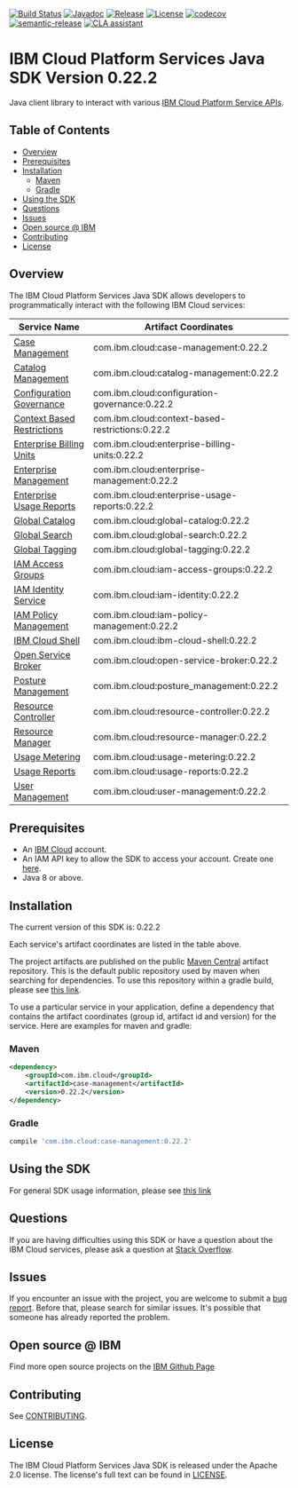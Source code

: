 [![Build Status](https://app.travis-ci.com/IBM/platform-services-java-sdk.svg?branch=main)](https://app.travis-ci.com/IBM/platform-services-java-sdk)
[![Javadoc](https://img.shields.io/static/v1?label=javadoc&message=latest&color=blue)](https://ibm.github.io/platform-services-java-sdk/docs/latest)
[![Release](https://img.shields.io/github/v/release/IBM/platform-services-java-sdk)](https://github.com/IBM/platform-services-java-sdk/releases/latest)
[![License](https://img.shields.io/badge/License-Apache%202.0-blue.svg)](https://opensource.org/licenses/Apache-2.0)
[![codecov](https://codecov.io/gh/IBM/platform-services-java-sdk/branch/main/graph/badge.svg)](https://codecov.io/gh/IBM/platform-services-java-sdk)
[![semantic-release](https://img.shields.io/badge/%20%20%F0%9F%93%A6%F0%9F%9A%80-semantic--release-e10079.svg)](https://github.com/semantic-release/semantic-release)
[![CLA assistant](https://cla-assistant.io/readme/badge/IBM/platform-services-java-sdk)](https://cla-assistant.io/IBM/platform-services-java-sdk)



# IBM Cloud Platform Services Java SDK Version 0.22.2

Java client library to interact with various 
[IBM Cloud Platform Service APIs](https://cloud.ibm.com/docs?tab=api-docs&category=platform_services).

## Table of Contents

<!--
  The TOC below is generated using the `markdown-toc` node package.

      https://github.com/jonschlinkert/markdown-toc

  You should regenerate the TOC after making changes to this file.

      npx markdown-toc --maxdepth 4 -i README.md
  -->

<!-- toc -->

- [Overview](#overview)
- [Prerequisites](#prerequisites)
- [Installation](#installation)
  * [Maven](#maven)
  * [Gradle](#gradle)
- [Using the SDK](#using-the-sdk)
- [Questions](#questions)
- [Issues](#issues)
- [Open source @ IBM](#open-source--ibm)
- [Contributing](#contributing)
- [License](#license)

<!-- tocstop -->

## Overview

The IBM Cloud Platform Services Java SDK allows developers to programmatically interact with the following IBM Cloud services:

Service Name | Artifact Coordinates
--- | --- 
[Case Management](https://cloud.ibm.com/apidocs/case-management?code=java) | com.ibm.cloud:case-management:0.22.2
[Catalog Management](https://cloud.ibm.com/apidocs/resource-catalog/private-catalog?code=java) | com.ibm.cloud:catalog-management:0.22.2
[Configuration Governance](https://cloud.ibm.com/apidocs/security-compliance/config?code=java) | com.ibm.cloud:configuration-governance:0.22.2
[Context Based Restrictions](https://cloud.ibm.com/apidocs/context-based-restrictions?code=java) | com.ibm.cloud:context-based-restrictions:0.22.2
[Enterprise Billing Units](https://cloud.ibm.com/apidocs/enterprise-apis/billing-unit?code=java) | com.ibm.cloud:enterprise-billing-units:0.22.2
[Enterprise Management](https://cloud.ibm.com/apidocs/enterprise-apis/enterprise?code=java) | com.ibm.cloud:enterprise-management:0.22.2
[Enterprise Usage Reports](https://cloud.ibm.com/apidocs/enterprise-apis/resource-usage-reports?code=java) | com.ibm.cloud:enterprise-usage-reports:0.22.2
[Global Catalog](https://cloud.ibm.com/apidocs/resource-catalog/global-catalog?code=java) | com.ibm.cloud:global-catalog:0.22.2
[Global Search](https://cloud.ibm.com/apidocs/search?code=java) | com.ibm.cloud:global-search:0.22.2
[Global Tagging](https://cloud.ibm.com/apidocs/tagging?code=java) | com.ibm.cloud:global-tagging:0.22.2
[IAM Access Groups](https://cloud.ibm.com/apidocs/iam-access-groups?code=java) | com.ibm.cloud:iam-access-groups:0.22.2
[IAM Identity Service](https://cloud.ibm.com/apidocs/iam-identity-token-api?code=java) | com.ibm.cloud:iam-identity:0.22.2
[IAM Policy Management](https://cloud.ibm.com/apidocs/iam-policy-management?code=java) | com.ibm.cloud:iam-policy-management:0.22.2
[IBM Cloud Shell](https://cloud.ibm.com/apidocs/cloudshell?code=java) | com.ibm.cloud:ibm-cloud-shell:0.22.2
[Open Service Broker](https://cloud.ibm.com/apidocs/resource-controller/ibm-cloud-osb-api?code=java) | com.ibm.cloud:open-service-broker:0.22.2
[Posture Management](https://cloud.ibm.com/apidocs/security-compliance/posture?code=java) | com.ibm.cloud:posture_management:0.22.2
[Resource Controller](https://cloud.ibm.com/apidocs/resource-controller/resource-controller?code=java) | com.ibm.cloud:resource-controller:0.22.2
[Resource Manager](https://cloud.ibm.com/apidocs/resource-controller/resource-manager?code=java) | com.ibm.cloud:resource-manager:0.22.2
[Usage Metering](https://cloud.ibm.com/apidocs/usage-metering?code=java) | com.ibm.cloud:usage-metering:0.22.2
[Usage Reports](https://cloud.ibm.com/apidocs/metering-reporting?code=java) | com.ibm.cloud:usage-reports:0.22.2
[User Management](https://cloud.ibm.com/apidocs/user-management?code=java) | com.ibm.cloud:user-management:0.22.2

## Prerequisites

[ibm-cloud-onboarding]: https://cloud.ibm.com/registration

* An [IBM Cloud][ibm-cloud-onboarding] account.
* An IAM API key to allow the SDK to access your account. Create one [here](https://cloud.ibm.com/iam/apikeys).
* Java 8 or above.

## Installation
The current version of this SDK is: 0.22.2

Each service's artifact coordinates are listed in the table above.

The project artifacts are published on the public [Maven Central](https://repo1.maven.org/maven2/)
artifact repository.  This is the default public repository used by maven when searching for dependencies.
To use this repository within a gradle build, please see
[this link](https://docs.gradle.org/current/userguide/declaring_repositories.html).

To use a particular service in your application, define a dependency that contains the
artifact coordinates (group id, artifact id and version) for the service.
Here are examples for maven and gradle:

### Maven

```xml
<dependency>
    <groupId>com.ibm.cloud</groupId>
    <artifactId>case-management</artifactId>
    <version>0.22.2</version>
</dependency>
```

### Gradle
```gradle
compile 'com.ibm.cloud:case-management:0.22.2'
```

## Using the SDK
For general SDK usage information, please see [this link](https://github.com/IBM/ibm-cloud-sdk-common/blob/main/README.md)

## Questions

If you are having difficulties using this SDK or have a question about the IBM Cloud services,
please ask a question at
[Stack Overflow](http://stackoverflow.com/questions/ask?tags=ibm-cloud).

## Issues
If you encounter an issue with the project, you are welcome to submit a
[bug report](https://github.com/IBM/platform-services-java-sdk/issues).
Before that, please search for similar issues. It's possible that someone has already reported the problem.

## Open source @ IBM
Find more open source projects on the [IBM Github Page](http://ibm.github.io/)

## Contributing
See [CONTRIBUTING](CONTRIBUTING.md).

## License

The IBM Cloud Platform Services Java SDK is released under the Apache 2.0 license.
The license's full text can be found in
[LICENSE](LICENSE).
